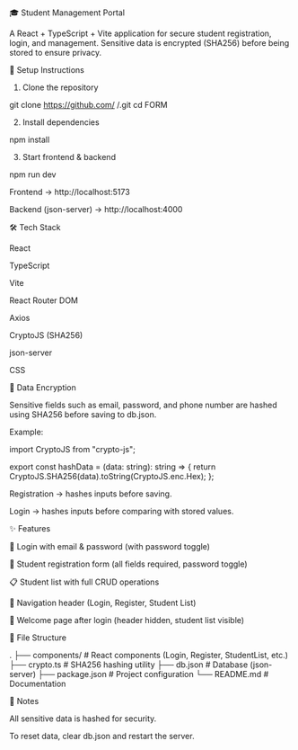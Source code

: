 🎓 Student Management Portal

A React + TypeScript + Vite application for secure student registration, login, and management.
Sensitive data is encrypted (SHA256) before being stored to ensure privacy.

🚀 Setup Instructions
1. Clone the repository

git clone https://github.com/
<your-username>/<your-repo-name>.git
cd FORM

2. Install dependencies

npm install

3. Start frontend & backend

npm run dev

Frontend → http://localhost:5173

Backend (json-server) → http://localhost:4000

🛠️ Tech Stack

React

TypeScript

Vite

React Router DOM

Axios

CryptoJS (SHA256)

json-server

CSS

🔐 Data Encryption

Sensitive fields such as email, password, and phone number are hashed using SHA256 before saving to db.json.

Example:

import CryptoJS from "crypto-js";

export const hashData = (data: string): string => {
return CryptoJS.SHA256(data).toString(CryptoJS.enc.Hex);
};

Registration → hashes inputs before saving.

Login → hashes inputs before comparing with stored values.

✨ Features

🔑 Login with email & password (with password toggle)

📝 Student registration form (all fields required, password toggle)

📋 Student list with full CRUD operations

🔗 Navigation header (Login, Register, Student List)

🎉 Welcome page after login (header hidden, student list visible)

📂 File Structure

.
├── components/ # React components (Login, Register, StudentList, etc.)
├── crypto.ts # SHA256 hashing utility
├── db.json # Database (json-server)
├── package.json # Project configuration
└── README.md # Documentation

📝 Notes

All sensitive data is hashed for security.

To reset data, clear db.json and restart the server.

